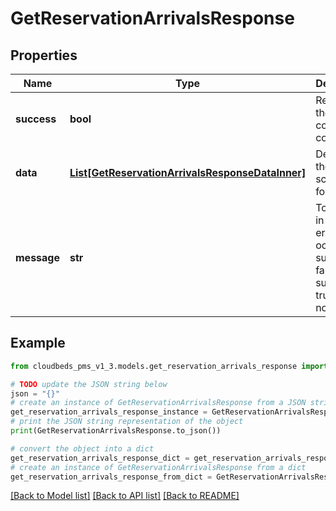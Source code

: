 # GetReservationArrivalsResponse


## Properties

Name | Type | Description | Notes
------------ | ------------- | ------------- | -------------
**success** | **bool** | Returns if the request could be completed | [optional] 
**data** | [**List[GetReservationArrivalsResponseDataInner]**](GetReservationArrivalsResponseDataInner.md) | Details for the arrivals scheduled for today | [optional] 
**message** | **str** | To be used in case any error occurs (if success &#x3D; false). If success &#x3D; true, it does not exist. | [optional] 

## Example

```python
from cloudbeds_pms_v1_3.models.get_reservation_arrivals_response import GetReservationArrivalsResponse

# TODO update the JSON string below
json = "{}"
# create an instance of GetReservationArrivalsResponse from a JSON string
get_reservation_arrivals_response_instance = GetReservationArrivalsResponse.from_json(json)
# print the JSON string representation of the object
print(GetReservationArrivalsResponse.to_json())

# convert the object into a dict
get_reservation_arrivals_response_dict = get_reservation_arrivals_response_instance.to_dict()
# create an instance of GetReservationArrivalsResponse from a dict
get_reservation_arrivals_response_from_dict = GetReservationArrivalsResponse.from_dict(get_reservation_arrivals_response_dict)
```
[[Back to Model list]](../README.md#documentation-for-models) [[Back to API list]](../README.md#documentation-for-api-endpoints) [[Back to README]](../README.md)


